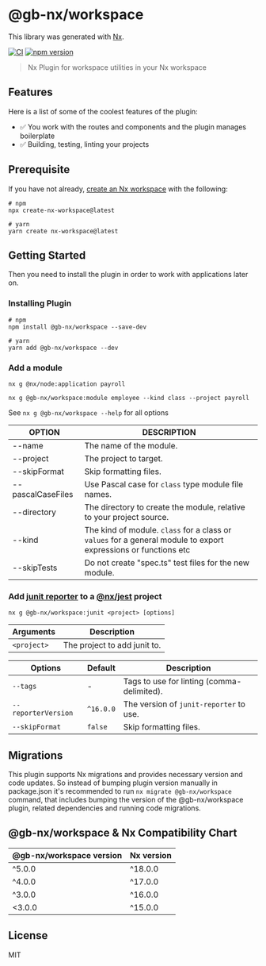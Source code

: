 # @gb-nx/workspace

This library was generated with [Nx](https://nx.dev).

[![CI](https://img.shields.io/github/actions/workflow/status/GaryB432/gb-nx/main.yml?branch=master)](https://github.com/GaryB432/gb-nx/actions)
[![npm version](https://img.shields.io/npm/v/@gb-nx/workspace?style=flat-square)](https://www.npmjs.com/package/@gb-nx/workspace)

> Nx Plugin for workspace utilities in your Nx workspace

## Features

Here is a list of some of the coolest features of the plugin:

- ✅ You work with the routes and components and the plugin manages boilerplate
- ✅ Building, testing, linting your projects

## Prerequisite

If you have not already, [create an Nx workspace](https://github.com/nrwl/nx#creating-an-nx-workspace) with the following:

```
# npm
npx create-nx-workspace@latest

# yarn
yarn create nx-workspace@latest
```

## Getting Started

Then you need to install the plugin in order to work with applications later on.

### Installing Plugin

```
# npm
npm install @gb-nx/workspace --save-dev

# yarn
yarn add @gb-nx/workspace --dev
```

### Add a module

```
nx g @nx/node:application payroll

nx g @gb-nx/workspace:module employee --kind class --project payroll
```

See `nx g @gb-nx/workspace --help` for all options

| OPTION            | DESCRIPTION                                                                                                     |
| ----------------- | --------------------------------------------------------------------------------------------------------------- |
| --name            | The name of the module.                                                                                         |
| --project         | The project to target.                                                                                          |
| --skipFormat      | Skip formatting files.                                                                                          |
| --pascalCaseFiles | Use Pascal case for `class` type module file names.                                                             |
| --directory       | The directory to create the module, relative to your project source.                                            |
| --kind            | The kind of module. `class` for a class or `values` for a general module to export expressions or functions etc |
| --skipTests       | Do not create "spec.ts" test files for the new module.                                                          |

### Add [junit reporter](https://www.npmjs.com/package/jest-junit) to a [@nx/jest](https://nx.dev/nx-api/jest) project

`nx g @gb-nx/workspace:junit <project> [options]`

| Arguments   | Description                  |
| ----------- | ---------------------------- |
| `<project>` | The project to add junit to. |

| Options             | Default   | Description                                |
| ------------------- | --------- | ------------------------------------------ |
| `--tags`            | -         | Tags to use for linting (comma-delimited). |
| `--reporterVersion` | `^16.0.0` | The version of `junit-reporter` to use.    |
| `--skipFormat`      | `false`   | Skip formatting files.                     |

## Migrations

This plugin supports Nx migrations and provides necessary version and code updates. So instead of bumping plugin version manually in package.json it's recommended to run `nx migrate @gb-nx/workspace` command, that includes bumping the version of the @gb-nx/workspace plugin, related dependencies and running code migrations.

## @gb-nx/workspace & Nx Compatibility Chart

| @gb-nx/workspace version | Nx version |
| ------------------------ | ---------- |
| ^5.0.0                   | ^18.0.0    |
| ^4.0.0                   | ^17.0.0    |
| ^3.0.0                   | ^16.0.0    |
| <3.0.0                   | ^15.0.0    |

## License

MIT
